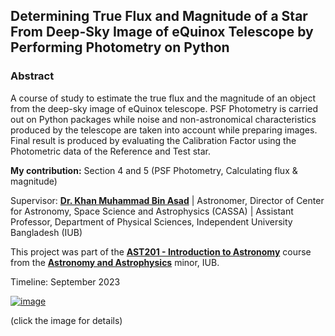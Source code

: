 ## Determining True Flux and Magnitude of a Star From Deep-Sky Image of eQuinox Telescope by Performing Photometry on Python

### Abstract
A course of study to estimate the true flux and the magnitude of an object from the deep-sky image of eQuinox telescope. PSF Photometry is carried out on Python packages while noise and non-astronomical characteristics produced by the telescope are taken into account while preparing images. Final result is produced by evaluating the Calibration Factor using the Photometric data of the Reference and Test star.

**My contribution:** Section 4 and 5 (PSF Photometry, Calculating flux & magnitude)

Supervisor: [**Dr. Khan Muhammad Bin Asad**](https://cassa.site/people/asad/) | Astronomer, Director of Center for Astronomy, Space Science and Astrophysics (CASSA) | Assistant Professor, Department of Physical Sciences, Independent University Bangladesh (IUB)

This project was part of the [**AST201 - Introduction to Astronomy**](https://cassa.site/entry/ast201/) course from the [**Astronomy and Astrophysics**](https://cassa.site/minor/) minor, IUB.

Timeline: September 2023

[![image](https://github.com/user-attachments/assets/ee0f22fc-403d-486c-81ab-2edffa7a8508)](https://github.com/mdfardinxyz/Project-Magnitude-eQuinox-/blob/main/Project%20Report%20(magnitude).pdf)

(click the image for details)



